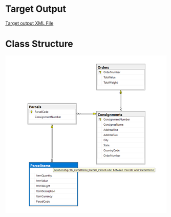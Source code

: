 # Target Output

[Target output XML File](https://github.com/erhanalankus/task/blob/master/target-output.xml)

# Class Structure

![Class Structure](https://github.com/erhanalankus/task/blob/master/relationships.png)

